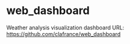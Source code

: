 # web_dashboard
Weather analysis visualization dashboard
URL: https://github.com/clafrance/web_dashboard
